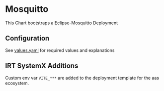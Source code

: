 # Mosquitto

This Chart bootstraps a Eclipse-Mosquitto Deployment

## Configuration

See [values.yaml](https://github.com/t3n/helm-charts/blob/master/mosquitto/values.yaml) for required values and explanations

## IRT SystemX Additions
Custom env var `VITE_***` are added to the deployment template for the aas ecosystem.
